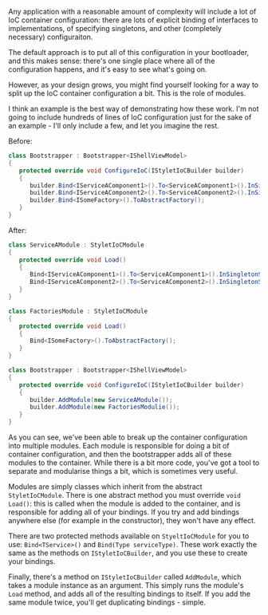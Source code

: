 Any application with a reasonable amount of complexity will include a lot of IoC container configuration: there are lots of explicit binding of interfaces to implementations, of specifying singletons, and other (completely necessary) configuraiton.

The default approach is to put all of this configuration in your bootloader, and this makes sense: there's one single place where all of the configuration happens, and it's easy to see what's going on.

However, as your design grows, you might find yourself looking for a way to split up the IoC container configuration a bit. This is the role of modules.

I think an example is the best way of demonstrating how these work. I'm not going to include hundreds of lines of IoC configuration just for the sake of an example - I'll only include a few, and let you imagine the rest.

Before:

```csharp
class Bootstrapper : Bootstrapper<IShellViewModel>
{
   protected override void ConfigureIoC(IStyletIoCBuilder builder)
   {
      builder.Bind<IServiceAComponent1>().To<ServiceAComponent1>().InSingletonScope();
      builder.Bind<IServiceAComponent2>().To<ServiceAComponent2>().InSingletonScope();
      builder.Bind<ISomeFactory>().ToAbstractFactory();
   }
}
```

After:

```csharp
class ServiceAModule : StyletIoCModule
{
   protected override void Load()
   {
      Bind<IServiceAComponent1>().To<ServiceAComponent1>().InSingletonScope();
      Bind<IServiceAComponent2>().To<ServiceAComponent2>().InSingletonScope();
   }
}

class FactoriesModule : StyletIoCModule
{
   protected override void Load()
   {
      Bind<ISomeFactory>().ToAbstractFactory();
   }
}

class Bootstrapper : Bootstrapper<IShellViewModel>
{
   protected override void ConfigureIoC(IStyletIoCBuilder builder)
   {
      builder.AddModule(new ServiceAModule());
      builder.AddModule(new FactoriesModulie());
   }
}
```

As you can see, we've been able to break up the container configuration into multiple modules. Each module is responsible for doing a bit of container configuration, and then the bootstrapper adds all of these modules to the container. While there is a bit more code, you've got a tool to separate and modularise things a bit, which is sometimes very useful.

Modules are simply classes which inherit from the abstract `StyletIoCModule`. There is one abstract method you must override `void Load()`: this is called when the module is added to the container, and is responsible for adding all of your bindings. If you try and add bindings anywhere else (for example in the constructor), they won't have any effect.

There are two protected methods available on `StyeltIoCModule` for you to use: `Bind<TService>()` and `Bind(Type serviceType)`. These work exactly the same as the methods on `IStyletIoCBuilder`, and you use these to create your bindings.

Finally, there's a method on `IStyletIoCBuilder` called `AddModule`, which takes a module instance as an argument. This simply runs the module's `Load` method, and adds all of the resulting bindings to itself. If you add the same module twice, you'll get duplicating bindings - simple.